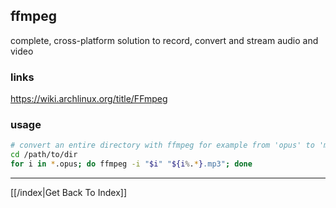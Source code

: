 ## ffmpeg

complete, cross-platform solution to record, convert and stream audio and video

### links
https://wiki.archlinux.org/title/FFmpeg

### usage

```sh
# convert an entire directory with ffmpeg for example from 'opus' to 'mp3'
cd /path/to/dir
for i in *.opus; do ffmpeg -i "$i" "${i%.*}.mp3"; done
```

---

[[/index|Get Back To Index]]
